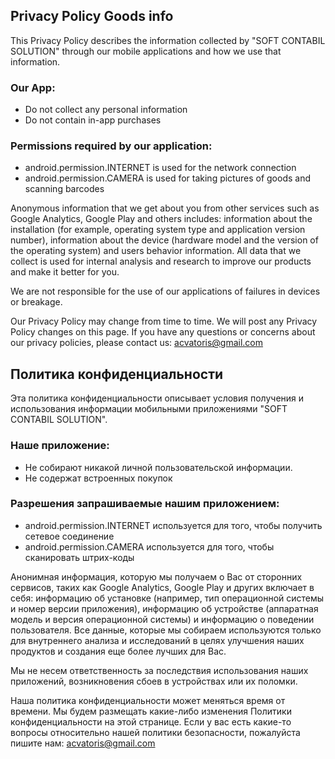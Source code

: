 
## Privacy Policy Goods info
This Privacy Policy describes the information collected by "SOFT CONTABIL SOLUTION" through our mobile applications and how we use that information.

### Our App:
* Do not collect any personal information
* Do not contain in-app purchases

### Permissions required by our application:
* android.permission.INTERNET is used for the network connection
* android.permission.CAMERA is used for taking pictures of goods and scanning barcodes

Anonymous information that we get about you from other services such as Google Analytics, 
Google Play and others includes: information about the installation 
(for example, operating system type and application version number), information about the 
device (hardware model and the version of the operating system) and users behavior information.
All data that we collect is used for internal analysis and research to improve our products and make it better for you.

We are not responsible for the use of our applications of failures in devices or breakage.

Our Privacy Policy may change from time to time. We will post any Privacy Policy changes on this page.
If you have any questions or concerns about our privacy policies, please contact us: acvatoris@gmail.com

## Политика конфиденциальности
Эта политика конфиденциальности описывает условия получения и использования информации мобильными 
приложениями "SOFT CONTABIL SOLUTION".

### Наше приложение:
* Не собирают никакой личной пользовательской информации.
* Не содержат встроенных покупок

### Разрешения запрашиваемые нашим приложением:
* android.permission.INTERNET используется для того, чтобы получить сетевое соединение
* android.permission.CAMERA используется для того, чтобы сканировать штрих-коды

Анонимная информация, которую мы получаем о Вас от сторонних сервисов, таких как Google Analytics, 
Google Play и других включает в себя: информацию об установке (например, тип операционной системы и номер версии приложения), 
информацию об устройстве (аппаратная модель и версия операционной системы) и информацию о поведении пользователя. 
Все данные, которые мы собираем используются только для внутреннего анализа и исследований в целях улучшения наших продуктов и создания еще более лучших для Вас.

Мы не несем ответственность за последствия использования наших приложений, возникновения сбоев в устройствах или их поломки.

Наша политика конфиденциальности может меняться время от времени. 
Мы будем размещать какие-либо изменения Политики конфиденциальности на этой странице.
Если у вас есть какие-то вопросы относительно нашей политики безопасности, пожалуйста пишите нам: acvatoris@gmail.com

